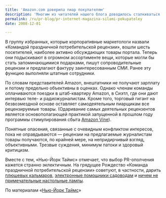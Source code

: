 ```yaml
---
title: 'Amazon.com доверила пиар покупателям'
description: 'Многим из читателей нашего блога доводилось сталкиваться с термином User-Generated Content (UGC) — содержание, создаваемое интернет-пользователями: комментарии, личные дневники, фотографии и видеоролики, размещаемые на специализированных сайтах, википроекты (то есть продукты неорганизованного коллективного творчества; приме'
permalink: /ru/pr-blog/pr-internet-magazina-silami-pokupateley
date: 2008-12-01

---
```

<p>В группу избранных, которые корпоративные маркетологи назвали «Командой праздничной потребительской рецензии», вошли шесть посетителей, наиболее активно обсуждающих товары портала. Теперь они подыскивают в огромном ассортименте вещи, которые могли бы стать запоминающимися подарками, пишут сопроводительные рецензии и предлагают фактуру  заинтересованным СМИ. Ранее эту функцию выполняли штатные сотрудники.</p>
<p>По словам представителей Amazon, внештатники не получают зарплату и потому предельно объективны в оценках. Однако членам команды оплачиваются поездки в штаб-квартиру Amazon, в Сиэтл, где они дают интервью теле- и радиожурналистам. Кроме того, торговый гигант на безвозмездной основе оставляет самодеятельным пиарщикам все рецензируемые товары. (Одаривание самых деятельных рецензентов является основополагающей практикой запущенной в прошлом году программы стимулирования сбыта <a href="https://www.amazon.com/gp/vine/help" target="_blank" rel="noopener noreferrer">Amazon Vine</a>).</p>
<p>Понятные опасения, связанные с очевидным конфликтом интересов, пока не оправдываются — рецензии на предлагаемые журналистам товары получаются, по крайней мере, на непридирчивый взгляд, объективными. Трезвые суждения, минимум патоки и здоровый критицизм.</p>
<p>Вместе с тем, «Нью-Йорк Таймс» отмечает, что выбор PR-ополчения кажется странно эклектичным. На грядущее Рождество «Команда праздничной потребительской рецензии» советуют, в частности, дарить <a href="https://www.amazon.com/Wild-Republic-83198-Plush-Giant/dp/B000PBPPMC/ref=cm_lmf_tit_4" target="_blank" rel="noopener noreferrer">плюшевых кальмаров</a>, <a href="https://www.amazon.com/PlantSense-1000-EasyBloom-Plant-Sensor/dp/B001E5DF66/ref=cm_lmf_tit_29" target="_blank" rel="noopener noreferrer">электронные помощники садоводам</a> и <a href="https://www.amazon.com/Catalina-Lighting-W1300BLK-Gooseneck-Metal/dp/B000789O3O/ref=cm_lmf_tit_10" target="_blank" rel="noopener noreferrer">ничем не примечательные настольные лампы</a>.</p>
<p>По материалам «<a href="https://bits.blogs.nytimes.com/2008/11/26/amazoncom-tries-user-generated-public-relations/" target="_blank" rel="noopener noreferrer">Нью-Йорк Таймс</a>»</p>

